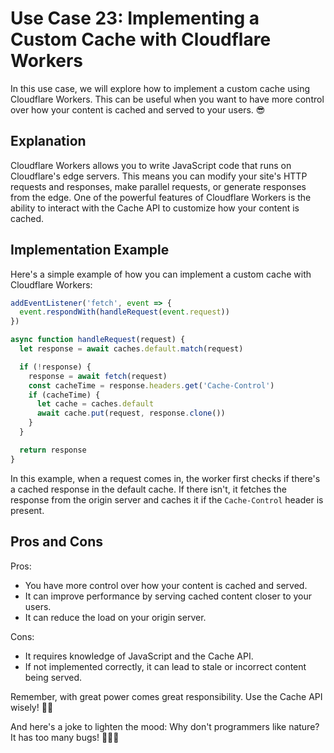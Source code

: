 # Use Case 23: Implementing a Custom Cache with Cloudflare Workers

In this use case, we will explore how to implement a custom cache using Cloudflare Workers. This can be useful when you want to have more control over how your content is cached and served to your users. 😎

## Explanation

Cloudflare Workers allows you to write JavaScript code that runs on Cloudflare's edge servers. This means you can modify your site's HTTP requests and responses, make parallel requests, or generate responses from the edge. One of the powerful features of Cloudflare Workers is the ability to interact with the Cache API to customize how your content is cached.

## Implementation Example

Here's a simple example of how you can implement a custom cache with Cloudflare Workers:

```javascript
addEventListener('fetch', event => {
  event.respondWith(handleRequest(event.request))
})

async function handleRequest(request) {
  let response = await caches.default.match(request)

  if (!response) {
    response = await fetch(request)
    const cacheTime = response.headers.get('Cache-Control')
    if (cacheTime) {
      let cache = caches.default
      await cache.put(request, response.clone())
    }
  }

  return response
}
```

In this example, when a request comes in, the worker first checks if there's a cached response in the default cache. If there isn't, it fetches the response from the origin server and caches it if the `Cache-Control` header is present.

## Pros and Cons

Pros:
- You have more control over how your content is cached and served.
- It can improve performance by serving cached content closer to your users.
- It can reduce the load on your origin server.

Cons:
- It requires knowledge of JavaScript and the Cache API.
- If not implemented correctly, it can lead to stale or incorrect content being served.

Remember, with great power comes great responsibility. Use the Cache API wisely! 🧙‍♂️

And here's a joke to lighten the mood: Why don't programmers like nature? It has too many bugs! 🐛🐞🐜